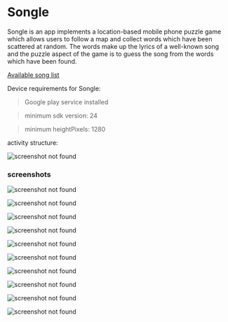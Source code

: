 # Songle

Songle is an app implements a location-based mobile phone puzzle game which allows users to follow a map and collect words which have been scattered at random. The words make up the lyrics of a well-known song and the puzzle aspect of the game is to guess the song from the words which have been found.

[Available song list](http://www.inf.ed.ac.uk/teaching/courses/cslp/data/songs/songs.xml ".xml file")

Device requirements for Songle:

>Google play service installed

>minimum sdk version: 24

>minimum heightPixels: 1280

activity structure:

![screenshot not found](https://github.com/Battery233/Songle/raw/master/screenshots/structure.JPG)

### screenshots

![screenshot not found](https://github.com/Battery233/Songle/raw/master/screenshots/screenshot0.jpg)

![screenshot not found](https://github.com/Battery233/Songle/raw/master/screenshots/screenshot1.png)

![screenshot not found](https://github.com/Battery233/Songle/raw/master/screenshots/screenshot2.png)

![screenshot not found](https://github.com/Battery233/Songle/raw/master/screenshots/screenshot3.png)

![screenshot not found](https://github.com/Battery233/Songle/raw/master/screenshots/screenshot4.jpg)

![screenshot not found](https://github.com/Battery233/Songle/raw/master/screenshots/screenshot5.png)

![screenshot not found](https://github.com/Battery233/Songle/raw/master/screenshots/screenshot6.png)

![screenshot not found](https://github.com/Battery233/Songle/raw/master/screenshots/screenshot7.jpg)

![screenshot not found](https://github.com/Battery233/Songle/raw/master/screenshots/screenshot8.png)

![screenshot not found](https://github.com/Battery233/Songle/raw/master/screenshots/screenshot9.jpg)
